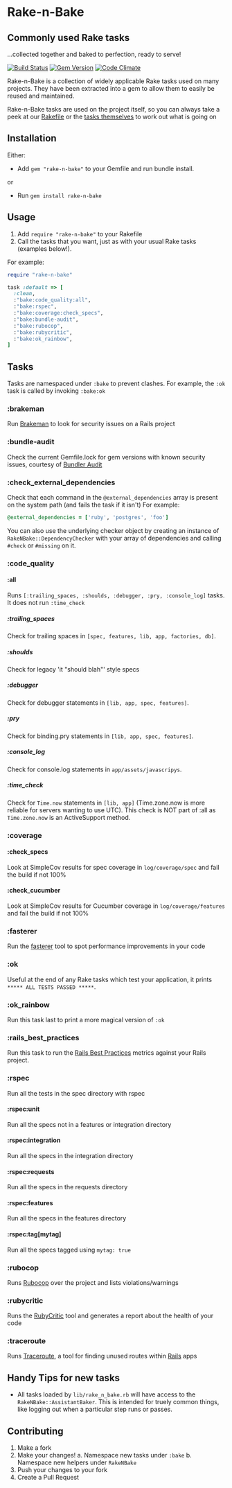Rake-n-Bake
===========

Commonly used Rake tasks
------------------------
...collected together and baked to perfection, ready to serve!


[![Build Status](https://travis-ci.org/RichardVickerstaff/rake-n-bake.svg?branch=master)](https://travis-ci.org/RichardVickerstaff/rake-n-bake)
[![Gem Version](https://badge.fury.io/rb/rake-n-bake.svg)](http://badge.fury.io/rb/rake-n-bake)
[![Code Climate](https://codeclimate.com/github/RichardVickerstaff/rake-n-bake/badges/gpa.svg)](https://codeclimate.com/github/RichardVickerstaff/rake-n-bake)

Rake-n-Bake is a collection of widely applicable Rake tasks used on many projects.
They have been extracted into a gem to allow them to easily be reused and maintained.

Rake-n-Bake tasks are used on the project itself, so you can always take a peek at our [Rakefile](https://github.com/RichardVickerstaff/rake-n-bake/blob/master/Rakefile) or the [tasks themselves](https://github.com/RichardVickerstaff/rake-n-bake/tree/master/tasks) to work out what is going on

Installation
------------
Either:
  - Add `gem "rake-n-bake"` to your Gemfile and run bundle install.

or

  - Run `gem install rake-n-bake`

Usage
-----
  1. Add `require "rake-n-bake"` to your Rakefile
  2. Call the tasks that you want, just as with your usual Rake tasks (examples below!).

  For example:

```ruby
require "rake-n-bake"

task :default => [
  :clean,
  :"bake:code_quality:all",
  :"bake:rspec",
  :"bake:coverage:check_specs",
  :"bake:bundle-audit",
  :"bake:rubocop",
  :"bake:rubycritic",
  :"bake:ok_rainbow",
]

```

Tasks
-----
Tasks are namespaced under `:bake` to prevent clashes. For example, the `:ok` task is called by invoking `:bake:ok`

### :brakeman
Run [Brakeman](http://brakemanscanner.org/) to look for security issues on a Rails project

### :bundle-audit
Check the current Gemfile.lock for gem versions with known security issues, courtesy of [Bundler Audit](https://github.com/rubysec/bundler-audit#readme)

### :check_external_dependencies
Check that each command in the `@external_dependencies` array is present on the system path (and fails the task if it isn't)
For example:
  ```ruby
  @external_dependencies = ['ruby', 'postgres', 'foo']
  ```
You can also use the underlying checker object by creating an instance of `RakeNBake::DependencyChecker` with your array of dependencies and calling `#check` or `#missing` on it.

### :code_quality
#### :all
Runs `[:trailing_spaces, :shoulds, :debugger, :pry, :console_log]` tasks. It does not run `:time_check`
##### :trailing_spaces
Check for trailing spaces in `[spec, features, lib, app, factories, db]`.
##### :shoulds
Check for legacy 'it "should blah"' style specs
##### :debugger
Check for debugger statements in `[lib, app, spec, features]`.
##### :pry
Check for binding.pry statements in `[lib, app, spec, features]`.
##### :console_log
Check for console.log statements in `app/assets/javascripys`.
##### :time_check
Check for `Time.now` statements in `[lib, app]` (Time.zone.now is more reliable for servers wanting to use UTC).
This check is NOT part of :all as `Time.zone.now` is an ActiveSupport method.

### :coverage
#### :check_specs
Look at SimpleCov results for spec coverage in `log/coverage/spec` and fail the build if not 100%
#### :check_cucumber
Look at SimpleCov results for Cucumber coverage in `log/coverage/features` and fail the build if not 100%

### :fasterer
Run the [fasterer](https://github.com/DamirSvrtan/fasterer) tool to spot performance improvements in your code

### :ok
Useful at the end of any Rake tasks which test your application, it prints `***** ALL TESTS PASSED *****`.

### :ok_rainbow
Run this task last to print a more magical version of `:ok`

### :rails_best_practices
Run this task to run the [Rails Best Practices](https://github.com/railsbp/rails_best_practices) metrics against your Rails project.

### :rspec
Run all the tests in the spec directory with rspec
#### :rspec:unit
Run all the specs not in a features or integration directory
#### :rspec:integration
Run all the specs in the integration directory
#### :rspec:requests
Run all the specs in the requests directory
#### :rspec:features
Run all the specs in the features directory
#### :rspec:tag[mytag]
Run all the specs tagged using `mytag: true`

### :rubocop
Runs [Rubocop](https://github.com/bbatsov/rubocop) over the project and lists violations/warnings

### :rubycritic
Runs the [RubyCritic](https://github.com/whitesmith/rubycritic) tool and generates a report about the health of your code

### :traceroute
Runs [Traceroute](https://rubygems.org/gems/traceroute), a tool for finding unused routes within [Rails](http://rubyonrails.org/) apps

Handy Tips for new tasks
------------------------
- All tasks loaded by `lib/rake_n_bake.rb` will have access to the `RakeNBake::AssistantBaker`. This is intended for truely common things, like logging out when a particular step runs or passes.

Contributing
------------
  1. Make a fork
  2. Make your changes!
    a. Namespace new tasks under `:bake`
    b. Namespace new helpers under `RakeNBake`
  3. Push your changes to your fork
  4. Create a Pull Request
